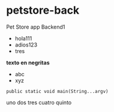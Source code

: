 # petstore-back
Pet Store app Backend1

* hola111
* adios123
* tres

**texto en negritas**
- abc
- xyz

`public static void main(String...argv)`

uno
dos
tres
cuatro
quinto
